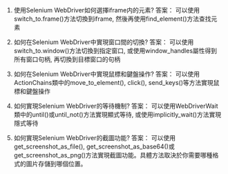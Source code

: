 

1. 使用Selenium WebDriver如何選擇iframe内的元素?
答案：
可以使用switch_to.frame()方法切換到iframe, 然後再使用find_element()方法查找元素

2. 如何在Selenium WebDriver中實現窗口間的切換?
答案：
可以使用switch_to.window()方法切換到指定窗口, 或使用window_handles屬性得到所有窗口句柄, 再切換到目標窗口的句柄

3. 如何在Selenium WebDriver中實現鼠標和鍵盤操作?
答案：
可以使用ActionChains類中的move_to_element(), click(), send_keys()等方法實現鼠標和鍵盤操作

4. 如何實現Selenium WebDriver的等待機制?
答案：
可以使用WebDriverWait類中的until()或until_not()方法實現顯式等待, 或使用implicitly_wait()方法實現隱式等待

5. 如何實現Selenium WebDriver的截圖功能?
答案：
可以使用get_screenshot_as_file(), get_screenshot_as_base64()或get_screenshot_as_png()方法實現截圖功能。具體方法取決於你需要哪種格式的圖片存儲到哪個位置。